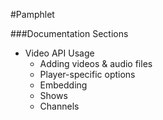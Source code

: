 #Pamphlet

###Documentation Sections

* Video API Usage
    * Adding videos & audio files
    * Player-specific options
    * Embedding
    * Shows
    * Channels